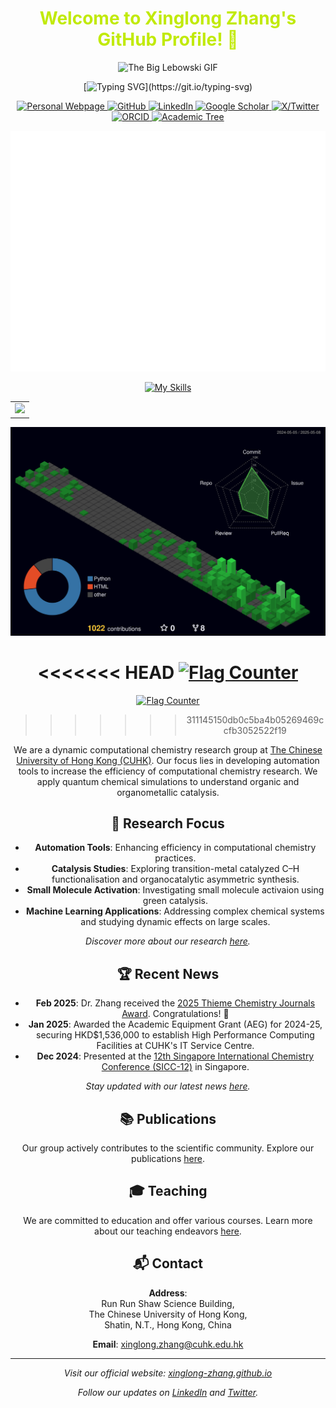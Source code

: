 <div align="center">

<!-- Welcome words -->
<h1 style="color: #c1ea09;">Welcome to Xinglong Zhang's GitHub Profile! 👋</h1>

![The Big Lebowski GIF](https://media3.giphy.com/media/v1.Y2lkPTc5MGI3NjExd2dnMDY4M29sbGF6bG1sMnpsZjkwMnlidDRmYzltZ2xyemdvcjlwbCZlcD12MV9pbnRlcm5hbF9naWZfYnlfaWQmY3Q9Zw/13HgwGsXF0aiGY/giphy.gif)

<!-- World Peaceful words -->
[![Typing SVG](https://readme-typing-svg.herokuapp.com?font=Fira+Code&pause=1000&center=true&width=435&separator=%3C&lines=It%E2%80%99s+not+a+bug;+%3Cit%E2%80%99s+an+undocumented+feature.)](https://git.io/typing-svg)

<!-- Little Logo -->
<p align="center">
  <a href="https://xinglong-zhang.github.io/">
    <img src="https://img.shields.io/badge/Personal%20Webpage-8A2BE2" alt="Personal Webpage">
  </a>
  <a href="https://github.com/xinglong-zhang">
    <img src="https://img.shields.io/badge/GitHub-181717?logo=github&logoColor=white" alt="GitHub">
  </a>
  <a href="https://www.linkedin.com/in/xinglongzhang/">
    <img src="https://img.shields.io/badge/LinkedIn-0A66C2?logo=linkedin&logoColor=white" alt="LinkedIn">
  </a>
  <a href="https://scholar.google.co.uk/citations?hl=en&user=3XhNj60AAAAJ&view_op=list_works&sortby=pubdate">
    <img src="https://img.shields.io/badge/Google%20Scholar-4285F4?logo=google-scholar&logoColor=white" alt="Google Scholar">
  </a>
  <a href="https://x.com/XZhangChem">
      <img src="https://img.shields.io/badge/X%20/Twitter-000000?logo=twitter&logoColor=white" alt="X/Twitter">
  </a>
  <a href="https://orcid.org/0000-0003-1698-692X">
      <img src="https://img.shields.io/badge/ORCID-A6CE39?logo=orcid&logoColor=white" alt="ORCID">
      </a>
       <a href="https://academictree.org/chemistry/tree.php?pid=685436">
    <img src="https://img.shields.io/badge/Academic%20Tree-006400?logo=tree&logoColor=white" alt="Academic Tree">
      </a>
</p>



![Metrics](./metrics/metrics.svg )

<!-- [![My Skills](https://skillicons.dev/icons?i=anaconda,atom,bash,bitbucket,css,fortran,git,github,gitlab,html,jenkins,latex,linux,md,mysql,php,pycharm,py,pytorch,regex,stackoverflow,sklearn,svg,tensorflow,ubuntu,vim,vscode,)](https://skillicons.dev) -->
[![My Skills](https://skillicons.dev/icons?i=anaconda,bash,bitbucket,css,fortran,git,github,gitlab,html,jenkins,latex,linux,md,php,pycharm,py,pytorch,regex,stackoverflow,sklearn,svg,tensorflow,ubuntu,vim,vscode&perline=13)](https://skillicons.dev)

<!-- ![Metrics](./metrics/stargazersworldmap.svg )

![Metrics](./metrics/achievementscompact.svg ) -->

<!-- GitHub Activity Graph GitHub -->
<table>
  <tr>
    <td>
      <picture>
        <source media="(prefers-color-scheme: dark)"  srcset="https://github-readme-activity-graph.vercel.app/graph?username=xinglong-zhang&theme=tokyo-night" />
        <source media="(prefers-color-scheme: light)" srcset="https://github-readme-activity-graph.vercel.app/graph?username=xinglong-zhang" />
        <img src="https://github-readme-activity-graph.vercel.app/graph?username=xinglong-zhang&theme=tokyo-night" />
      </picture>
  </tr>
</table>

![Metrics](./profile-3d-contrib/profile-night-green.svg )

<<<<<<< HEAD
<a href="https://info.flagcounter.com/K2LE"><img src="https://s05.flagcounter.com/count2/K2LE/bg_FFFFFF/txt_000000/border_CCCCCC/columns_5/maxflags_30/viewers_Visitors+since+May+2025/labels_1/pageviews_1/flags_0/percent_0/" alt="Flag Counter" border="0"></a>
=======
<a href="https://flagcounter.me/details/fQT"><img src="https://flagcounter.me/fQT/" alt="Flag Counter"></a>
>>>>>>> 311145150db0c5ba4b05269469ccfb3052522f19


We are a dynamic computational chemistry research group at [The Chinese University of Hong Kong (CUHK)](https://www.cuhk.edu.hk/). Our focus lies in developing automation tools to increase the efficiency of computational chemistry research. We apply quantum chemical simulations to understand organic and organometallic catalysis.


## 🔬 Research Focus

- **Automation Tools**: Enhancing efficiency in computational chemistry practices.
- **Catalysis Studies**: Exploring transition-metal catalyzed C–H functionalisation and organocatalytic asymmetric synthesis.
- **Small Molecule Activation**: Investigating small molecule activaion using green catalysis.
- **Machine Learning Applications**: Addressing complex chemical systems and studying dynamic effects on large scales.

*Discover more about our research [here](https://xinglong-zhang.github.io/research/).*

## 🏆 Recent News

- **Feb 2025**: Dr. Zhang received the [2025 Thieme Chemistry Journals Award](https://www.thieme.de/en/thieme-chemistry/thieme-chemistry-journals-awardees-107362.htm). Congratulations! 🎉
- **Jan 2025**: Awarded the Academic Equipment Grant (AEG) for 2024-25, securing HKD$1,536,000 to establish High Performance Computing Facilities at CUHK's IT Service Centre.
- **Dec 2024**: Presented at the [12th Singapore International Chemistry Conference (SICC-12)](https://sicc12.org/) in Singapore.

*Stay updated with our latest news [here](https://xinglong-zhang.github.io/).*

## 📚 Publications

Our group actively contributes to the scientific community. Explore our publications [here](https://xinglong-zhang.github.io/publications.html).

## 🎓 Teaching

We are committed to education and offer various courses. Learn more about our teaching endeavors [here](https://xinglong-zhang.github.io/teaching.html).

<!-- ## 📸 Gallery -->

<!-- A glimpse into our lab activities and events: -->

<!-- ![Group Photo](https://xinglong-zhang.github.io/images/group_photo.jpg) -->

<!-- *More photos available in our [gallery](https://xinglong-zhang.github.io/gallery.html).* -->

## 📬 Contact

**Address**:  
Run Run Shaw Science Building,  
The Chinese University of Hong Kong,  
Shatin, N.T., Hong Kong, China

**Email**: [xinglong.zhang@cuhk.edu.hk](mailto:xinglong.zhang@cuhk.edu.hk)

---

*Visit our official website: [xinglong-zhang.github.io](https://xinglong-zhang.github.io/)*

*Follow our updates on [LinkedIn](https://www.linkedin.com/in/xinglongzhang) and [Twitter](https://twitter.com/XZhangChem).*




<!--
**xinglong-zhang/xinglong-zhang** is a ✨ _special_ ✨ repository because its `README.md` (this file) appears on your GitHub profile.

Here are some ideas to get you started:

- 🔭 I’m currently working on ...
- 🌱 I’m currently learning ...
- 👯 I’m looking to collaborate on ...
- 🤔 I’m looking for help with ...
- 💬 Ask me about ...
- 📫 How to reach me: ...
- 😄 Pronouns: ...
- ⚡ Fun fact: ...
-->
